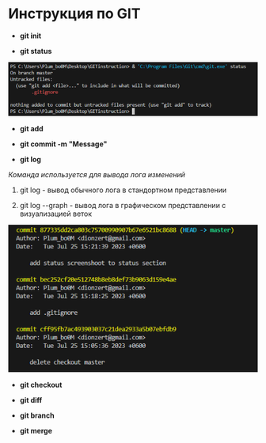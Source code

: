 # Инструкция по GIT

* **git init**

* **git status**


![Пример вывода команды status!](status.PNG)
* **git add**

* **git commit -m "Message"**

* **git log**

*Команда используется для вывода лога изменений*

1. git log - вывод обычного лога в стандортном представлении

2. git log --graph - вывод лога в графическом представлении с визуализацией веток



![Пример вывода команды log!](log.PNG)
* **git checkout**

* **git diff**

* **git branch**

* **git merge**